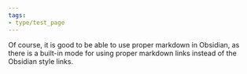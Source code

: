 ```yaml
---
tags:
- type/test_page
---
```


Of course, it is good to be able to use proper markdown in Obsidian, as there is a built-in mode for using proper markdown links instead of the Obsidian style links.
